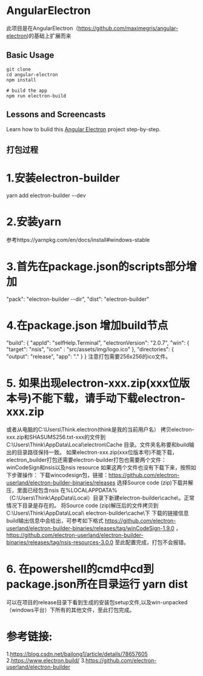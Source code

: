 # AngularElectron

此项目是在AngularElectron（https://github.com/maximegris/angular-electron)的基础上扩展而来

## Basic Usage

```shell
git clone
cd angular-electron
npm install

# build the app
npm run electron-build
```

## Lessons and Screencasts

Learn how to bulid this [Angular Electron](https://angularfirebase.com/lessons/desktop-apps-with-electron-and-angular/) project step-by-step. 
## 打包过程
# 1.安装electron-builder
  yarn add electron-builder --dev
# 2.安装yarn
   参考https://yarnpkg.com/en/docs/install#windows-stable
#  3.首先在package.json的scripts部分增加
 "pack": "electron-builder --dir",
 "dist": "electron-builder"
#  4.在package.json 增加build节点
"build": {
    "appId": "selfHelp.Terminal",
    "electronVersion": "2.0.7",
    "win": {
      "target": "nsis",
      "icon" : "src/assets/img/logo.ico"
    },
     "directories": {
      "output": "release",
      "app": "."
    }
  }
  注意打包需要256x256的ico文件。
# 5. 如果出现electron-xxx.zip(xxx位版本号)不能下载，请手动下载electron-xxx.zip
   或者从电脑的C:\Users\Think\.electron(think是我的当前用户名）
   拷贝electron-xxx.zip和SHASUMS256.txt-xxx的文件到C:\Users\Think\AppData\Local\electron\Cache
   目录。文件夹名称要和build输出的目录路径保持一致。
   如果electron-xxx.zip(xxx位版本号)不能下载，electron_builder打包还需要electron-builder打包也需要两个文件：
   winCodeSign和nsis以及nsis resource
   如果这两个文件也没有下载下来，按照如下步骤操作：
   下载wincodesign包，链接：https://github.com/electron-userland/electron-builder-binaries/releases
   选择Source code (zip)下载并解压，里面已经包含nsis
   在%LOCALAPPDATA%（C:\Users\Think\AppData\Local）目录下新建electron-builder\cache\，正常情况下目录是存在的。
   将Source code (zip)解压后的文件拷贝到C:\Users\Think\AppData\Local\ electron-builder\cache\下
   下载的链接信息build输出信息中会给出，可参考如下格式
   https://github.com/electron-userland/electron-builder-binaries/releases/tag/winCodeSign-1.9.0 ，
   https://github.com/electron-userland/electron-builder-binaries/releases/tag/nsis-resources-3.0.0
   至此配置完成，打包不会报错。
# 6. 在powershell的cmd中cd到package.json所在目录运行 yarn dist
   可以在项目的release目录下看到生成的安装包setup文件,以及win-unpacked（windows平台）下所有的其他文件，至此打包完成。
   
#  参考链接:
   1.https://blog.csdn.net/bailong1/article/details/78657605
   2.https://www.electron.build/
   3.https://github.com/electron-userland/electron-builder
   

